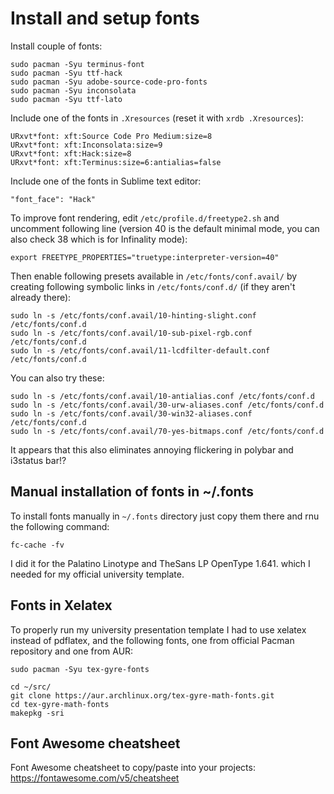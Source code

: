 # Install and setup fonts

Install couple of fonts:
```
sudo pacman -Syu terminus-font
sudo pacman -Syu ttf-hack
sudo pacman -Syu adobe-source-code-pro-fonts
sudo pacman -Syu inconsolata
sudo pacman -Syu ttf-lato
```

Include one of the fonts in `.Xresources` (reset it with `xrdb .Xresources`):
```
URxvt*font: xft:Source Code Pro Medium:size=8 
URxvt*font: xft:Inconsolata:size=9
URxvt*font: xft:Hack:size=8
URxvt*font: xft:Terminus:size=6:antialias=false
```

Include one of the fonts in Sublime text editor:
```
"font_face": "Hack"
```

To improve font rendering, edit `/etc/profile.d/freetype2.sh` and uncomment following line (version 40 is the default minimal mode, you can also check 38 which is for Infinality mode):
```
export FREETYPE_PROPERTIES="truetype:interpreter-version=40"
```

Then enable following presets available in `/etc/fonts/conf.avail/` by creating following symbolic links in `/etc/fonts/conf.d/` (if they aren't already there):
```
sudo ln -s /etc/fonts/conf.avail/10-hinting-slight.conf /etc/fonts/conf.d
sudo ln -s /etc/fonts/conf.avail/10-sub-pixel-rgb.conf /etc/fonts/conf.d
sudo ln -s /etc/fonts/conf.avail/11-lcdfilter-default.conf /etc/fonts/conf.d
```

You can also try these:
```
sudo ln -s /etc/fonts/conf.avail/10-antialias.conf /etc/fonts/conf.d
sudo ln -s /etc/fonts/conf.avail/30-urw-aliases.conf /etc/fonts/conf.d
sudo ln -s /etc/fonts/conf.avail/30-win32-aliases.conf /etc/fonts/conf.d
sudo ln -s /etc/fonts/conf.avail/70-yes-bitmaps.conf /etc/fonts/conf.d
```

It appears that this also eliminates annoying flickering in polybar and i3status bar!?

## Manual installation of fonts in ~/.fonts

To install fonts manually in `~/.fonts` directory just copy them there and rnu the following command:
```
fc-cache -fv
```

I did it for the Palatino Linotype and TheSans LP OpenType 1.641. which I needed for my official university template.

## Fonts in Xelatex

To properly run my university presentation template I had to use xelatex instead of pdflatex, and the following fonts, one from official Pacman repository and one from AUR:
```
sudo pacman -Syu tex-gyre-fonts

cd ~/src/
git clone https://aur.archlinux.org/tex-gyre-math-fonts.git
cd tex-gyre-math-fonts
makepkg -sri
```

## Font Awesome cheatsheet

Font Awesome cheatsheet to copy/paste into your projects:
<https://fontawesome.com/v5/cheatsheet>

